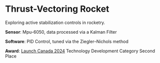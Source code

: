# Thrust-Vectoring Rocket
Exploring active stabilization controls in rocketry.

**Sensor**: Mpu-6050, data processed via a Kalman Filter

**Software**: PID Control, tuned via the Ziegler–Nichols method

**Award**: [Launch Canada 2024](http://www.launchcanada.org/lc-competition-2024) Technology Development Category Second Place

